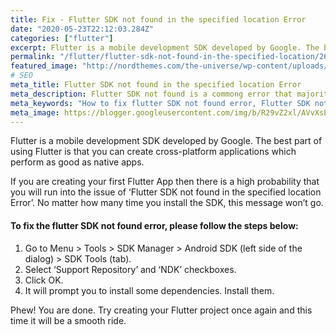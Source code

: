 ```yaml
---
title: Fix - Flutter SDK not found in the specified location Error
date: "2020-05-23T22:12:03.284Z"
categories: ["flutter"]
excerpt: Flutter is a mobile development SDK developed by Google. The best part of using Flutter is that you can create cross-platform applications which perform as good as native apps.
permalink: "/flutter/flutter-sdk-not-found-in-the-specified-location/26/"
featured_image: "http://nordthemes.com/the-universe/wp-content/uploads/sites/10/2017/04/sam-williams-4wnrpZtUmqU-unsplash-1300x820.jpg"
# SEO
meta_title: Flutter SDK not found in the specified location Error
meta_description: Flutter SDK not found is a commong error that majority first timer flutter developers encounter. Follow the steps to fix flutter SDK not found error.
meta_keywords: "How to fix flutter SDK not found error, Flutter SDK not found, Flutter SDK error Android Studio"
meta_image: https://blogger.googleusercontent.com/img/b/R29vZ2xl/AVvXsEhczzf8zE2dXXX4kgCpln69FYCvIU3hsA1j4HYCta664F3SnKRqwfvWSMKDBzk_rWOhDTIhXCyZUzf_XuDAZzf-aNTbdAiX_vpgzHsUm7Kj2F2Pm441De6sv9_HTKGaTxrpqLx9m2LgyPwSP0IJc_1PbS_Vu5Q3bG-9ZLNsRc1vU0D6W2cQb0O7GlNO5g/s1600/og-26.png
---
```


Flutter is a mobile development SDK developed by Google. The best part of using Flutter is that you can create cross-platform applications which perform as good as native apps.

If you are creating your first Flutter App then there is a high probability that you will run into the issue of ‘Flutter SDK not found in the specified location Error’. No matter how many time you install the SDK, this message won’t go.

<!--ADSENSE-->

#### To fix the flutter SDK not found error, please follow the steps below:

1. Go to Menu > Tools > SDK Manager > Android SDK (left side of the dialog) > SDK Tools (tab).
2. Select ‘Support Repository’ and ‘NDK’ checkboxes.
3. Click OK.
4. It will prompt you to install some dependencies. Install them.

Phew! You are done. Try creating your Flutter project once again and this time it will be a smooth ride.
